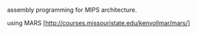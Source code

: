 assembly programming for MIPS architecture.

using MARS [http://courses.missouristate.edu/kenvollmar/mars/]
